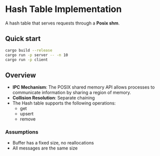 # Hash Table Implementation

A hash table that serves requests through a **Posix shm**.

## Quick start

```bash
cargo build --release
cargo run -p server -- -n 10
cargo run -p client
```

## Overview

- **IPC Mechanism**: The POSIX shared memory API allows processes to communicate information by sharing a region of memory.
- **Collision Resolution**: Separate chaining
- The Hash table supports the following operations:
  - get
  - upsert
  - remove

### Assumptions

- Buffer has a fixed size, no reallocations
- All messages are the same size
